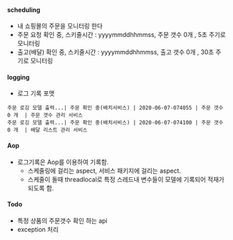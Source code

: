 #### scheduling 
- 내 쇼핑몰의 주문을 모니터링 한다
- 주문 요청 확인 중, 스키줄시간 : yyyymmddhhmmss, 주문 갯수 0개 , 5초 주기로 모니터링 
- 출고(배달) 확인 중, 스키줄시간 : yyyymmddhhmmss, 출고 갯수 0개 , 30초 주기로 모니터링 

#### logging 
- 로그 기록 포맷
   
```
주문 로깅 모델 출력...| 주문 확인 중(배치서비스) | 2020-06-07-074055 | 주문 갯수 0 개  | 주문 갯수 관리 서비스 
주문 로깅 모델 출력...| 주문 확인 중(배치서비스) | 2020-06-07-074100 | 주문 갯수 0 개  | 배달 리스트 관리 서비스  
```

#### Aop  
- 로그기록은 Aop를 이용하여 기록함.      
  * 스케줄링에 걸리는 aspect, 서비스 패키지에 걸리는 aspect.      
  * 스케줄이 돌때 threadlocal로 특정 스레드내 변수들이 모델에 기록되어 적재가 되도록 함. 
  
  	
#### Todo 
- 특정 상품의 주문갯수 확인 하는 api
- exception 처리 
  

 